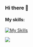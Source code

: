 ### Hi there 👋

#### My skills:
[![My Skills](https://skillicons.dev/icons?i=git,discord,cs,py,nodejs,bots,idea,js,ps,ae,pr,github,blender,unity,visualstudio,vscode)](https://skillicons.dev)

![ ](https://github-readme-stats.vercel.app/api/top-langs/?username=SakuraaDevelopment&theme=dracula&show_icons=true)
